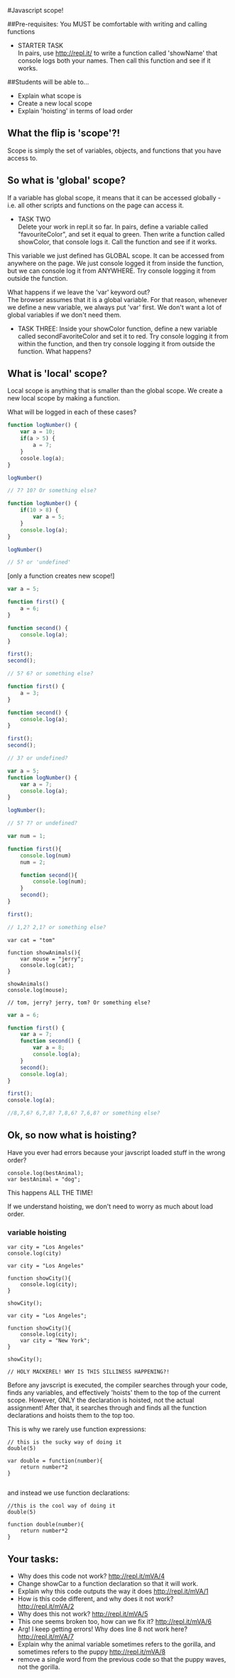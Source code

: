 #Javascript scope! <br>

##Pre-requisites: You MUST be comfortable with writing and calling functions<br>
* STARTER TASK<br> In pairs, use http://repl.it/ to write a function called 'showName' that console logs both your names. Then call this function and see if it works. 


##Students will be able to...
* Explain what scope is
* Create a new local scope 
* Explain 'hoisting' in terms of load order


## What the flip is 'scope'?!
Scope is simply the set of variables, objects, and functions that you have access to.

## So what is 'global' scope?
If a variable has global scope, it means that it can be accessed globally - i.e. all other scripts and functions on the page can access it. 

* TASK TWO<br>Delete your work in repl.it so far. In pairs, define a variable called "favouriteColor", and set it equal to green. Then write a function called showColor, that console logs it. Call the function and see if it works. 

This variable we just defined has GLOBAL scope. It can be accessed from anywhere on the page. We just console logged it from inside the function, but we can console log it from ANYWHERE. Try console logging it from outside the function. 

What happens if we leave the 'var' keyword out?<br>
The browser assumes that it is a global variable. For that reason, whenever we define a new variable, we always put 'var' first. We don't want a lot of global variables if we don't need them. 

* TASK THREE: Inside your showColor function, define a new variable called secondFavoriteColor and set it to red. Try console logging it from within the function, and then try console logging it from outside the function. What happens?

## What is 'local' scope?
Local scope is anything that is smaller than the global scope. We create a new local scope by making a function. 

What will be logged in each of these cases?

```javascript
function logNumber() {
    var a = 10;
    if(a > 5) {
        a = 7;
    }
    cosole.log(a);
}

logNumber()

// 7? 10? Or something else?
```


```javascript
function logNumber() {
    if(10 > 8) {
        var a = 5;
    }
    console.log(a);
}

logNumber()

// 5? or 'undefined'
```
[only a function creates new scope!]


```javascript
var a = 5;

function first() {
    a = 6;
}

function second() {
    console.log(a);
}

first();
second();

// 5? 6? or something else?
```

```javascript
function first() {
    a = 3;
}

function second() {
    console.log(a);
}

first();
second();

// 3? or undefined?
```


```javascript
var a = 5;
function logNumber() {
    var a = 7;
    console.log(a);
}

logNumber();

// 5? 7? or undefined?
```

```javascript
var num = 1;

function first(){
	console.log(num)
	num = 2;

	function second(){
		console.log(num);
	}
	second();
}

first();

// 1,2? 2,1? or something else?
```

```javscript
var cat = "tom"

function showAnimals(){
	var mouse = "jerry";
	console.log(cat);
}

showAnimals()
console.log(mouse);

// tom, jerry? jerry, tom? Or something else?
```


```javascript
var a = 6;

function first() {
    var a = 7;
    function second() {
        var a = 8;
        console.log(a);  
    }
    second();
    console.log(a);  
}

first();
​console.log(a);​  

//8,7,6? 6,7,8? 7,8,6? 7,6,8? or something else?
```


## Ok, so now what is hoisting?
Have you ever had errors because your javscript loaded stuff in the wrong order?

```
console.log(bestAnimal);
var bestAnimal = "dog";
```
This happens ALL THE TIME!

If we understand hoisting, we don't need to worry as much about load order.


### variable hoisting

``` 
var city = "Los Angeles"
console.log(city)
```

```
var city = "Los Angeles"

function showCity(){
	console.log(city);
}

showCity();
```

```
var city = "Los Angeles";

function showCity(){
	console.log(city);
	var city = "New York";
}

showCity();

// HOLY MACKEREL! WHY IS THIS SILLINESS HAPPENING?!
```

Before any javscript is executed, the compiler searches through your code, finds any variables, and effectively 'hoists' them to the top of the current scope. However, ONLY the declaration is hoisted, not the actual assignment!
After that, it searches through and finds all the function declarations and hoists them to the top too. 

This is why we rarely use function expressions:

```
// this is the sucky way of doing it
double(5)

var double = function(number){
	return number*2
}


```

and instead we use function declarations:
```
//this is the cool way of doing it
double(5)

function double(number){
	return number*2
}
```

## Your tasks:
* Why does this code not work? http://repl.it/mVA/4
* Change showCar to a function declaration so that it will work.
* Explain why this code outputs the way it does http://repl.it/mVA/1
* How is this code different, and why does it not work? http://repl.it/mVA/2
* Why does this not work? http://repl.it/mVA/5
* This one seems broken too, how can we fix it? http://repl.it/mVA/6
* Arg! I keep getting errors! Why does line 8 not work here? http://repl.it/mVA/7
* Explain why the animal variable sometimes refers to the gorilla, and sometimes refers to the puppy http://repl.it/mVA/8
* remove a single word from the previous code so that the puppy waves, not the gorilla. 







